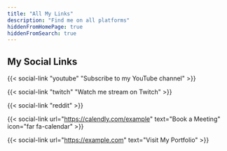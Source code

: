 ```yaml
---
title: "All My Links"
description: "Find me on all platforms"
hiddenFromHomePage: true
hiddenFromSearch: true
---
```


## My Social Links

<!-- Using configured platforms from hugo.toml -->
{{< social-link "youtube" "Subscribe to my YouTube channel" >}}

{{< social-link "twitch" "Watch me stream on Twitch" >}}

{{< social-link "reddit" >}}

<!-- Custom URL with custom icon -->
{{< social-link url="https://calendly.com/example" text="Book a Meeting" icon="far fa-calendar" >}}

<!-- Custom URL with auto-detected favicon -->
{{< social-link url="https://example.com" text="Visit My Portfolio" >}}

<!--
═══════════════════════════════════════════════════════════
SHORTCODE SYNTAX REFERENCE
═══════════════════════════════════════════════════════════

CORRECT: Use angle brackets with <
  Method 1 (Platform): social-link "youtube"
  Method 1 (Custom):   social-link "youtube" "Custom Text"
  Method 2 (URL):      social-link url="URL" text="TEXT"
  Method 2 (Icon):     social-link url="URL" text="TEXT" icon="ICON"

WRONG: These will NOT render as buttons
  - Comment syntax with /* */
  - Percent syntax with % %

Configure platforms in hugo.toml at [params.social.links]
Currently configured: reddit, twitch, youtube
-->
